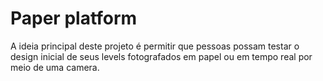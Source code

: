 # Paper platform

A ideia principal deste projeto é permitir que pessoas possam testar o design inicial de seus levels fotografados em papel ou em tempo real por meio de uma camera.
